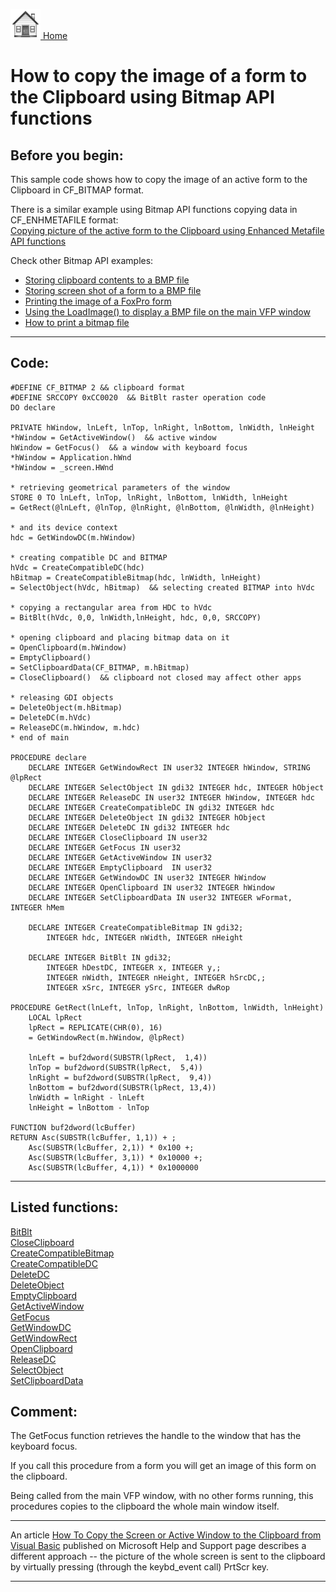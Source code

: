 [<img src="../images/home.png"> Home ](https://github.com/VFPX/Win32API)  

# How to copy the image of a form to the Clipboard using Bitmap API functions

## Before you begin:
This sample code shows how to copy the image of an active form to the Clipboard in CF_BITMAP format.  

There is a similar example using Bitmap API functions copying data in CF_ENHMETAFILE format:   
[Copying picture of the active form to the Clipboard using Enhanced Metafile API functions](sample_404.md)  

Check other Bitmap API examples:  
* [Storing clipboard contents to a BMP file](sample_189.md)  
* [Storing screen shot of a form to a BMP file](sample_187.md)  
* [Printing the image of a FoxPro form](sample_158.md)  
* [Using the LoadImage() to display a BMP file on the main VFP window](sample_210.md)  
* [How to print a bitmap file](sample_211.md)  
  
***  


## Code:
```foxpro  
#DEFINE CF_BITMAP 2	&& clipboard format
#DEFINE SRCCOPY 0xCC0020  && BitBlt raster operation code
DO declare

PRIVATE hWindow, lnLeft, lnTop, lnRight, lnBottom, lnWidth, lnHeight
*hWindow = GetActiveWindow()  && active window
hWindow = GetFocus()  && a window with keyboard focus
*hWindow = Application.hWnd
*hWindow = _screen.HWnd

* retrieving geometrical parameters of the window
STORE 0 TO lnLeft, lnTop, lnRight, lnBottom, lnWidth, lnHeight
= GetRect(@lnLeft, @lnTop, @lnRight, @lnBottom, @lnWidth, @lnHeight)

* and its device context
hdc = GetWindowDC(m.hWindow)

* creating compatible DC and BITMAP
hVdc = CreateCompatibleDC(hdc)
hBitmap = CreateCompatibleBitmap(hdc, lnWidth, lnHeight)
= SelectObject(hVdc, hBitmap)  && selecting created BITMAP into hVdc

* copying a rectangular area from HDC to hVdc
= BitBlt(hVdc, 0,0, lnWidth,lnHeight, hdc, 0,0, SRCCOPY)

* opening clipboard and placing bitmap data on it
= OpenClipboard(m.hWindow)
= EmptyClipboard()
= SetClipboardData(CF_BITMAP, m.hBitmap)
= CloseClipboard()  && clipboard not closed may affect other apps

* releasing GDI objects
= DeleteObject(m.hBitmap)
= DeleteDC(m.hVdc)
= ReleaseDC(m.hWindow, m.hdc)
* end of main

PROCEDURE declare
	DECLARE INTEGER GetWindowRect IN user32 INTEGER hWindow, STRING @lpRect
	DECLARE INTEGER SelectObject IN gdi32 INTEGER hdc, INTEGER hObject
	DECLARE INTEGER ReleaseDC IN user32 INTEGER hWindow, INTEGER hdc
	DECLARE INTEGER CreateCompatibleDC IN gdi32 INTEGER hdc
	DECLARE INTEGER DeleteObject IN gdi32 INTEGER hObject
	DECLARE INTEGER DeleteDC IN gdi32 INTEGER hdc
	DECLARE INTEGER CloseClipboard IN user32
	DECLARE INTEGER GetFocus IN user32
	DECLARE INTEGER GetActiveWindow IN user32
	DECLARE INTEGER EmptyClipboard  IN user32
	DECLARE INTEGER GetWindowDC IN user32 INTEGER hWindow
	DECLARE INTEGER OpenClipboard IN user32 INTEGER hWindow
	DECLARE INTEGER SetClipboardData IN user32 INTEGER wFormat, INTEGER hMem

	DECLARE INTEGER CreateCompatibleBitmap IN gdi32;
		INTEGER hdc, INTEGER nWidth, INTEGER nHeight

	DECLARE INTEGER BitBlt IN gdi32;
		INTEGER hDestDC, INTEGER x, INTEGER y,;
		INTEGER nWidth, INTEGER nHeight, INTEGER hSrcDC,;
		INTEGER xSrc, INTEGER ySrc, INTEGER dwRop

PROCEDURE GetRect(lnLeft, lnTop, lnRight, lnBottom, lnWidth, lnHeight)
    LOCAL lpRect
    lpRect = REPLICATE(CHR(0), 16)
    = GetWindowRect(m.hWindow, @lpRect)

    lnLeft = buf2dword(SUBSTR(lpRect,  1,4))
    lnTop = buf2dword(SUBSTR(lpRect,  5,4))
    lnRight = buf2dword(SUBSTR(lpRect,  9,4))
    lnBottom = buf2dword(SUBSTR(lpRect, 13,4))
	lnWidth = lnRight - lnLeft
	lnHeight = lnBottom - lnTop

FUNCTION buf2dword(lcBuffer)
RETURN Asc(SUBSTR(lcBuffer, 1,1)) + ;
	Asc(SUBSTR(lcBuffer, 2,1)) * 0x100 +;
	Asc(SUBSTR(lcBuffer, 3,1)) * 0x10000 +;
	Asc(SUBSTR(lcBuffer, 4,1)) * 0x1000000  
```  
***  


## Listed functions:
[BitBlt](../libraries/gdi32/BitBlt.md)  
[CloseClipboard](../libraries/user32/CloseClipboard.md)  
[CreateCompatibleBitmap](../libraries/gdi32/CreateCompatibleBitmap.md)  
[CreateCompatibleDC](../libraries/gdi32/CreateCompatibleDC.md)  
[DeleteDC](../libraries/gdi32/DeleteDC.md)  
[DeleteObject](../libraries/gdi32/DeleteObject.md)  
[EmptyClipboard](../libraries/user32/EmptyClipboard.md)  
[GetActiveWindow](../libraries/user32/GetActiveWindow.md)  
[GetFocus](../libraries/user32/GetFocus.md)  
[GetWindowDC](../libraries/user32/GetWindowDC.md)  
[GetWindowRect](../libraries/user32/GetWindowRect.md)  
[OpenClipboard](../libraries/user32/OpenClipboard.md)  
[ReleaseDC](../libraries/user32/ReleaseDC.md)  
[SelectObject](../libraries/gdi32/SelectObject.md)  
[SetClipboardData](../libraries/user32/SetClipboardData.md)  

## Comment:
The GetFocus function retrieves the handle to the window that has the keyboard focus.  
  
If you call this procedure from a form you will get an image of this form on  the clipboard.  
  
Being called from the main VFP window, with no other forms running, this procedures copies to the clipboard the whole main window itself.  
  
* * *  
An article [How To Copy the Screen or Active Window to the Clipboard from Visual Basic](https://support.microsoft.com/en-us/help/240653/how-to-copy-the-screen-or-active-window-to-the-clipboard-from-visual-b) published on Microsoft Help and Support page describes a different approach -- the picture of the whole screen is sent to the clipboard by virtually pressing (through the keybd_event call) PrtScr key.  
  
***  

